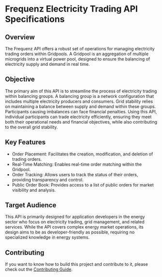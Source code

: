 # Frequenz Electricity Trading API Specifications

## Overview

The Frequenz API offers a robust set of operations for managing electricity trading orders within Gridpools. 
A Gridpool is an aggregation of multiple microgrids into a virtual power pool, designed to ensure the balancing 
of electricity supply and demand in real time.

## Objective

The primary aim of this API is to streamline the process of electricity trading within balancing groups. 
A balancing group is a network configuration that includes multiple electricity producers and consumers. 
Grid stability relies on maintaining a balance between supply and demand within these groups. Participants 
causing imbalances can face financial penalties. Using this API, individual participants can trade electricity 
efficiently, ensuring they meet both their operational needs and financial objectives, while also contributing to 
the overall grid stability.

## Key Features

- Order Placement: Facilitates the creation, modification, and deletion of trading orders.
- Real-Time Matching: Enables real-time order matching within the Gridpool.
- Order Tracking: Allows users to track the status of their orders, providing transparency and control.
- Public Order Book: Provides access to a list of public orders for market visibility and analysis.

## Target Audience

This API is primarily designed for application developers in the energy sector who focus on electricity 
trading, grid management, and related services. While the API covers complex energy market operations, 
its design aims to be as developer-friendly as possible, requiring no specialized knowledge in energy systems.

## Contributing

If you want to know how to build this project and contribute to it, please
check out the [Contributing Guide](CONTRIBUTING.md).

